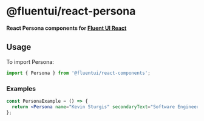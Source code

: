 # @fluentui/react-persona

**React Persona components for [Fluent UI React](https://react.fluentui.dev/)**

## Usage

To import Persona:

```js
import { Persona } from '@fluentui/react-components';
```

### Examples

```jsx
const PersonaExample = () => {
  return <Persona name="Kevin Sturgis" secondaryText="Software Engineer" />;
};
```
